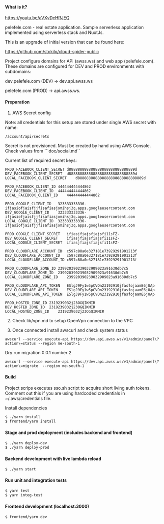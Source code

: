 #### What is it?

https://youtu.be/aVXvDcHRJEQ

pelefele.com - real estate application. Sample serverless application implemented using serverless stack and NuxtJs.

This is an upgrade of initial version that can be found here:

https://github.com/stokilo/cloud-spider-public

Project configure domains for API (awss.ws) and web app (pelefele.com). These domains are configured for DEV and PROD
environments with subdomains:

dev.pelefele.com (DEV) -> dev.api.awss.ws 

pelefele.com (PROD) -> api.awss.ws.


#### Preparation

1. AWS Secret config

Note: all credentials for this setup are stored under single AWS secret with name:

```/account/api/secrets```

Secret is not provisioned. Must be created by hand using AWS Console. Check values from ```doc/social.md``

Current list of required secret keys:

```
PROD_FACEBOOK_CLIENT_SECRET	d888888888888888888888888888889d
DEV_FACEBOOK_CLIENT_SECRET	d888888888888888888888888888889d
LOCAL_FACEBOOK_CLIENT_SECRET	d888888888888888888888888888889d

PROD_FACEBOOK_CLIENT_ID	444444444444862
DEV_FACEBOOK_CLIENT_ID	444444444444862
LOCAL_FACEBOOK_CLIENT_ID	444444444444862

PROD_GOOGLE_CLIENT_ID	323333333336-ifjasiofjaisfjjfisafiasjomihsj3q.apps.googleusercontent.com
DEV_GOOGLE_CLIENT_ID	323333333336-ifjasiofjaisfjjfisafiasjomihsj3q.apps.googleusercontent.com
LOCAL_GOOGLE_CLIENT_ID	323333333336-ifjasiofjaisfjjfisafiasjomihsj3q.apps.googleusercontent.com

PROD_GOOGLE_CLIENT_SECRET	ifiasjfiajsfiajsfi11sFZ-
DEV_GOOGLE_CLIENT_SECRET	ifiasjfiajsfiajsfi11sFZ-
LOCAL_GOOGLE_CLIENT_SECRET	ifiasjfiajsfiajsfi11sFZ-

PROD_CLOUDFLARE_ACCOUNT_ID	c597c88a0e327181e73929291901213f
DEV_CLOUDFLARE_ACCOUNT_ID	c597c88a0e327181e73929291901213f
LOCAL_CLOUDFLARE_ACCOUNT_ID	c597c88a0e327181e73929291901213f

PROD_CLOUDFLARE_ZONE_ID	239920390239032909023a91630db7c5
DEV_CLOUDFLARE_ZONE_ID	239920390239032909023a91630db7c5
LOCAL_CLOUDFLARE_ZONE_ID	239920390239032909023a91630db7c5

PROD_CLOUDFLARE_API_TOKEN	ESlgJ9Fy1w5pCVOn23192910jfasfojaamE6jUAp
DEV_CLOUDFLARE_API_TOKEN	ESlgJ9Fy1w5pCVOn23192910jfasfojaamE6jUAp
LOCAL_CLOUDFLARE_API_TOKEN	ESlgJ9Fy1w5pCVOn23192910jfasfojaamE6jUAp

PROD_HOSTED_ZONE_ID	2319239032j23OGQIKMIR
DEV_HOSTED_ZONE_ID	2319239032j23OGQIKMIR
LOCAL_HOSTED_ZONE_ID	2319239032j23OGQIKMIR

```


2. Check lib/vpn.md to setup OpenVpn connection to the VPC

3. Once connected install awscurl and check system status

```
awscurl --service execute-api https://dev.api.awss.ws/v1/admin/panel\?action\=status --region me-south-1
```

Dry run migration 0.0.1 number 2
```
awscurl --service execute-api https://dev.api.awss.ws/v1/admin/panel\?action\=migrate  --region me-south-1
```

#### Build

Project scrips executes sso.sh script to acquire short living auth tokens. Comment out this if you are using
hardcoded credentials in ~/.aws/credentials file. 

Install dependencies

```bash
$ ./yarn install
$ frontend/yarn install
```

#### Stage and prod deployment (includes backend and frontend)

```bash
$ ./yarn deploy-dev
$ ./yarn deploy-prod
```
#### Backend development with live lambda reload

```bash
$ ./yarn start
```

#### Run unit and integration tests

```bash
$ yarn test
$ yarn integ-test
```

#### Frontend development (localhost:3000)
```bash
$ frontend/yarn dev
```

